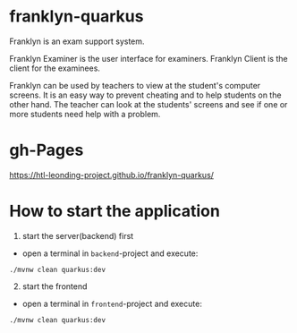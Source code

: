 # franklyn-quarkus

Franklyn is an exam support system.

Franklyn Examiner is the user interface for examiners. Franklyn Client is the client for the examinees.

Franklyn can be used by teachers to view at the student's computer screens. 
It is an easy way to prevent cheating and to help students on the other hand.
The teacher can look at the students' screens and see if one or more students need help with a problem.


# gh-Pages
https://htl-leonding-project.github.io/franklyn-quarkus/

# How to start the application

1. start the server(backend) first

* open a terminal in `backend`-project and execute:

`./mvnw clean quarkus:dev`


2. start the frontend

* open a terminal in `frontend`-project and execute:

`./mvnw clean quarkus:dev`